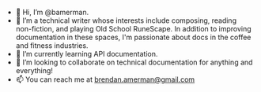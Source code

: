 - 👋 Hi, I’m @bamerman.  
- 👀 I’m a technical writer whose interests include composing, reading non-fiction, and playing Old School RuneScape. In addition to improving documentation in these spaces, I'm passionate about docs in the coffee and fitness industries. 
- 🌱 I’m currently learning API documentation. 
- 💞️ I’m looking to collaborate on technical documentation for anything and everything!
- 📫 You can reach me at brendan.amerman@gmail.com

<!---
bamerman/bamerman is a ✨ special ✨ repository because its `README.md` (this file) appears on your GitHub profile.
You can click the Preview link to take a look at your changes.
--->
